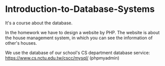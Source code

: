 # Introduction-to-Database-Systems
It's a course about the database.

In the homework we have to design a website by PHP.
The website is about the house management system, in which you can see the information of other's houses.

We use the database of our school's CS department database service: https://www.cs.nctu.edu.tw/cscc/mysql/
(phpmyadmin)
